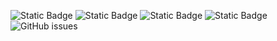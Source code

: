![Static Badge](https://img.shields.io/badge/blacklists-60-000000) ![Static Badge](https://img.shields.io/badge/blacklisted-2782777-cc0000) ![Static Badge](https://img.shields.io/badge/whitelisted-2245-00CC00) ![Static Badge](https://img.shields.io/badge/streaming_blacklist-28107-000000) ![GitHub issues](https://img.shields.io/github/issues/fabriziosalmi/blacklists)
